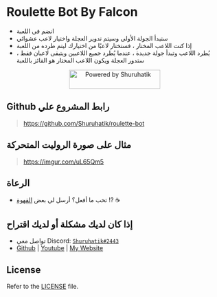Roulette Bot By Falcon
====
- انضم في اللعبة
- ستبدأ الجولة الأولى وسيتم تدوير العجلة واختيار لاعب عشوائي
- إذا كنت اللاعب المختار ، فستختار لاعبًا من اختيارك ليتم طرده من اللعبة
- يُطرد اللاعب وتبدأ جولة جديدة ، عندما يُطرد جميع اللاعبين ويتبقى لاعبان فقط ، ستدور العجلة ويكون اللاعب المختار هو الفائز باللعبة

<div align="center">
    <p>
		<a href="https://bio.shuruhatik.com/" target="_blank"><img src="https://i.imgur.com/0Vm4FRF.png" width="212" height="44" alt="Powered by Shuruhatik"/></a>
	</p>
</div>

## Github رابط المشروع علي
> https://github.com/Shuruhatik/roulette-bot

## مثال على صورة الروليت المتحركة
> https://imgur.com/uL65Qm5

## الرعاة 
- تحب ما أفعل؟ أرسل لي بعض [القهوة](https://buymeacoff.ee/shuruhatik) !?  ☕

## إذا كان لديك مشكلة أو لديك اقتراح
- تواصل معي Discord: [`Shuruhatik#2443`](https://github.com/shuruhatik)
- [Github](https://github.com/shuruhatik) | [Youtube](https://www.youtube.com/@shuruhatik) | [My Website](https://www.shuruhatik.com/)



## License
Refer to the [LICENSE](https://github.com/Shuruhatik/roulette-bot/blob/main/LICENSE) file.
